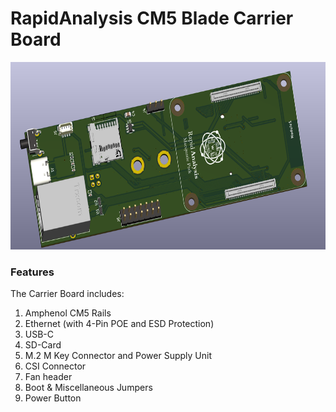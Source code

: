 # **RapidAnalysis CM5 Blade Carrier Board** 

<center><img src="Images/3D Model 3.png" width="600" height="300"></center>

### **Features** 

The Carrier Board includes:
1. Amphenol CM5 Rails
2. Ethernet (with 4-Pin POE and ESD Protection)
3. USB-C
4. SD-Card
5. M.2 M Key Connector and Power Supply Unit
6. CSI Connector
7. Fan header
8. Boot & Miscellaneous Jumpers
9. Power Button
